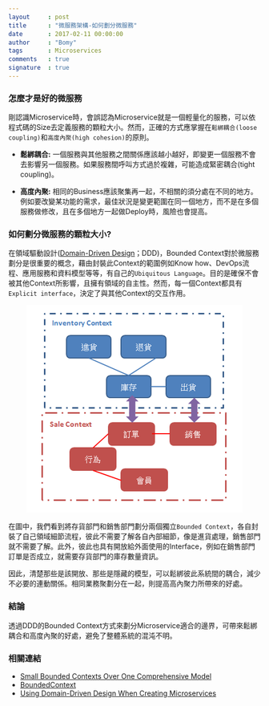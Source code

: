 ```yaml
---
layout     : post
title      : "微服務架構-如何劃分微服務"
date       : 2017-02-11 00:00:00
author     : "Bomy"
tags       : Microservices
comments   : true
signature  : true
---
```


### 怎麼才是好的微服務
剛認識Microservice時，會誤認為Microservice就是一個輕量化的服務，可以依程式碼的Size去定義服務的顆粒大小。然而，正確的方式應掌握在`鬆綁耦合(loose coupling)`和`高度內聚(high cohesion)`的原則。

 * **鬆綁耦合:** 一個服務與其他服務之間關係應該越小越好，即變更一個服務不會去影響另一個服務。如果服務間呼叫方式過於複雜，可能造成緊密耦合(tight coupling)。

 * **高度內聚:** 相同的Business應該聚集再一起，不相關的須分處在不同的地方。例如要改變某功能的需求，最佳狀況是變更範圍在同一個地方，而不是在多個服務做修改，且在多個地方一起做Deploy時，風險也會提高。

### 如何劃分微服務的顆粒大小?
在領域驅動設計([Domain-Driven Design](https://en.wikipedia.org/wiki/Domain-driven_design)；DDD)，Bounded Context對於微服務劃分是很重要的概念，藉由封裝此Context的範圍例如Know how、DevOps流程、應用服務和資料模型等等，有自己的`Ubiquitous Language`。目的是確保不會被其他Context所影響，且擁有領域的自主性。然而，每一個Context都具有`Explicit interface`，決定了與其他Context的交互作用。

<div style="text-align:center"><img src="/public/image/Bounded-Context.png" /></div>

在圖中，我們看到將存貨部門和銷售部門劃分兩個獨立`Bounded Context`，各自封裝了自己領域細節流程，彼此不需要了解各自內部細節，像是進貨處理，銷售部門就不需要了解。此外，彼此也具有開放給外面使用的Interface，例如在銷售部門訂單是否成立，就需要存貨部門的庫存數量資訊。

因此，清楚那些是該開放、那些是隱藏的模型，可以鬆綁彼此系統間的耦合，減少不必要的連動關係。相同業務聚劃分在一起，則提高高內聚力所帶來的好處。

### 結論
透過DDD的Bounded Context方式來劃分Microservice適合的邊界，可帶來鬆綁耦合和高度內聚的好處，避免了整體系統的混沌不明。

### 相關連結

* [Small Bounded Contexts Over One Comprehensive Model](http://blog.xebia.com/microservices-architecture-principle-3-small-bounded-contexts-over-one-comprehensive-model)
* [BoundedContext](https://martinfowler.com/bliki/BoundedContext.html)
* [Using Domain-Driven Design When Creating Microservices](https://www.infoq.com/news/2016/02/ddd-microservices)
